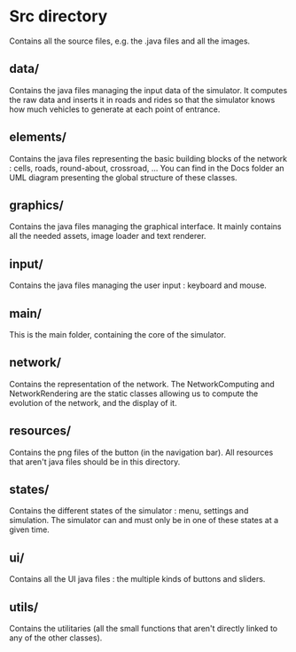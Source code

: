 # Src directory

Contains all the source files, e.g. the .java files and all the images.

## data/

Contains the java files managing the input data of the simulator. It computes the raw data and inserts it in roads and rides so that the simulator knows how much vehicles to generate at each point of entrance.

## elements/

Contains the java files representing the basic building blocks of the network : cells, roads, round-about, crossroad, ... You can find in the Docs folder an UML diagram presenting the global structure of these classes.

## graphics/

Contains the java files managing the graphical interface. It mainly contains all the needed assets, image loader and text renderer.

## input/

Contains the java files managing the user input : keyboard and mouse.

## main/

This is the main folder, containing the core of the simulator.

## network/

Contains the representation of the network. The NetworkComputing and NetworkRendering are the static classes allowing us to compute the evolution of the network, and the display of it.

## resources/

Contains the png files of the button (in the navigation bar). All resources that aren't java files should be in this directory.

## states/

Contains the different states of the simulator : menu, settings and simulation. The simulator can and must only be in one of these states at a given time.

## ui/

Contains all the UI java files : the multiple kinds of buttons and sliders.

## utils/

Contains the utilitaries (all the small functions that aren't directly linked to any of the other classes).

